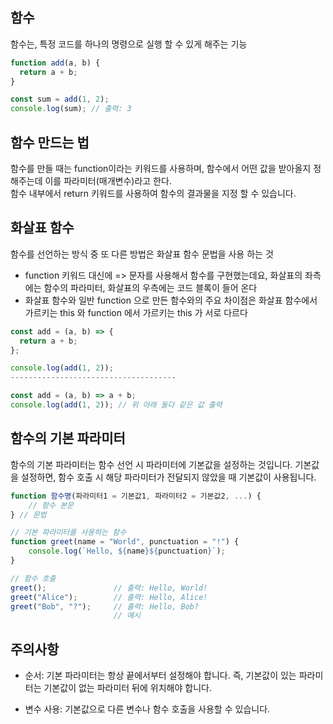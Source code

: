 ## 함수
함수는, 특정 코드를 하나의 명령으로 실행 할 수 있게 해주는 기능

```javascript
function add(a, b) {
  return a + b;
}

const sum = add(1, 2);
console.log(sum); // 출력: 3
```

## 함수 만드는 법
함수를 만들 때는 function이라는 키워드를 사용하며, 함수에서 어떤 값을 받아올지 정해주는데 이를 파라미터(매개변수)라고 한다.\
함수 내부에서 return 키워드를 사용하여 함수의 결과물을 지정 할 수 있습니다.

## 화살표 함수
함수를 선언하는 방식 중 또 다른 방법은 화살표 함수 문법을 사용 하는 것
+ function 키워드 대신에 => 문자를 사용해서 함수를 구현했는데요, 화살표의 좌측에는 함수의 파라미터, 화살표의 우측에는 코드 블록이 들어 온다
+ 화살표 함수와 일반 function 으로 만든 함수와의 주요 차이점은 화살표 함수에서 가르키는 this 와 function 에서 가르키는 this 가 서로 다르다
```javascript
const add = (a, b) => {
  return a + b;
};

console.log(add(1, 2)); 
-------------------------------------

const add = (a, b) => a + b;
console.log(add(1, 2)); // 위 아래 둘다 같은 값 출력
``` 
## 함수의 기본 파라미터
함수의 기본 파라미터는 함수 선언 시 파라미터에 기본값을 설정하는 것입니다. 기본값을 설정하면, 함수 호출 시 해당 파라미터가 전달되지 않았을 때 기본값이 사용됩니다.
```javascript
function 함수명(파라미터1 = 기본값1, 파라미터2 = 기본값2, ...) {
    // 함수 본문
} // 문법
```

```javascript
// 기본 파라미터를 사용하는 함수
function greet(name = "World", punctuation = "!") {
    console.log(`Hello, ${name}${punctuation}`);
}

// 함수 호출
greet();               // 출력: Hello, World!
greet("Alice");        // 출력: Hello, Alice!
greet("Bob", "?");     // 출력: Hello, Bob?
                       // 예시
```
## 주의사항
+ 순서: 기본 파라미터는 항상 끝에서부터 설정해야 합니다. 즉, 기본값이 있는 파라미터는 기본값이 없는 파라미터 뒤에 위치해야 합니다.

+ 변수 사용: 기본값으로 다른 변수나 함수 호출을 사용할 수 있습니다.